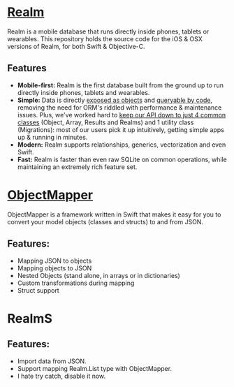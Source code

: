 [Realm](https://github.com/realm/realm-cocoa/tree/v0.97.0)
============

Realm is a mobile database that runs directly inside phones, tablets or wearables.
This repository holds the source code for the iOS & OSX versions of Realm, for both Swift & Objective-C.

## Features

* **Mobile-first:** Realm is the first database built from the ground up to run directly inside phones, tablets and wearables.
* **Simple:** Data is directly [exposed as objects](https://realm.io/docs/objc/latest/#models) and [queryable by code](https://realm.io/docs/objc/latest/#queries), removing the need for ORM's riddled with performance & maintenance issues. Plus, we've worked hard to [keep our API down to just 4 common classes](https://realm.io/docs/objc/latest/api/) (Object, Array, Results and Realms) and 1 utility class (Migrations): most of our users pick it up intuitively, getting simple apps up & running in minutes.
* **Modern:** Realm supports relationships, generics, vectorization and even Swift.
* **Fast:** Realm is faster than even raw SQLite on common operations, while maintaining an extremely rich feature set.

[ObjectMapper](https://github.com/Hearst-DD/ObjectMapper/tree/1.1.1)
============

ObjectMapper is a framework written in Swift that makes it easy for you to convert your model objects (classes and structs) to and from JSON. 

## Features:
- Mapping JSON to objects
- Mapping objects to JSON
- Nested Objects (stand alone, in arrays or in dictionaries)
- Custom transformations during mapping
- Struct support

RealmS
============

## Features:
- Import data from JSON.
- Support mapping Realm.List type with ObjectMapper.
- I hate try catch, disable it now.
